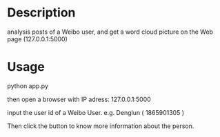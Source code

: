 # Description
analysis posts of a Weibo user, and get a word cloud picture on the Web page (127.0.0.1:5000)

# Usage
python app.py

then open a browser with IP adress: 127.0.0.1:5000

input the user id of a Weibo User. 
    e.g.  Denglun ( 1865901305 )

Then click the button to know more information about the person.

    

